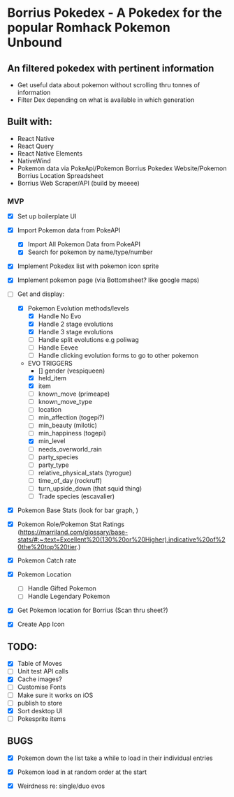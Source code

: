 # Borrius Pokedex - A Pokedex for the popular Romhack Pokemon Unbound

## An filtered pokedex with pertinent information

- Get useful data about pokemon without scrolling thru tonnes of information
- Filter Dex depending on what is available in which generation

## Built with:

- React Native
- React Query
- React Native Elements
- NativeWind
- Pokemon data via PokeApi/Pokemon Borrius Pokedex Website/Pokemon Borrius Location Spreadsheet
- Borrius Web Scraper/API (build by meeee)

### MVP

- [x] Set up boilerplate UI
- [x] Import Pokemon data from PokeAPI

  - [x] Import All Pokemon Data from PokeAPI
  - [x] Search for pokemon by name/type/number

- [x] Implement Pokedex list with pokemon icon sprite
- [x] Implement pokemon page (via Bottomsheet? like google maps)

- [ ] Get and display:

  - [x] Pokemon Evolution methods/levels
    - [x] Handle No Evo
    - [x] Handle 2 stage evolutions
    - [x] Handle 3 stage evolutions
    - [ ] Handle split evolutions e.g poliwag
    - [ ] Handle Eevee
    - [ ] Handle clicking evolution forms to go to other pokemon

  - EVO TRIGGERS
    - [] gender (vespiqueen)
    - [x] held_item
    - [x] item
    - [ ] known_move (primeape)
    - [ ] known_move_type
    - [ ] location
    - [ ] min_affection (togepi?)
    - [ ] min_beauty (milotic)
    - [ ] min_happiness (togepi)
    - [x] min_level
    - [ ] needs_overworld_rain
    - [ ] party_species
    - [ ] party_type
    - [ ] relative_physical_stats (tyrogue)
    - [ ] time_of_day (rockruff)
    - [ ] turn_upside_down (that squid thing)
    - [ ] Trade species (escavalier)

- [x] Pokemon Base Stats (look for bar graph, )
- [x] Pokemon Role/Pokemon Stat Ratings (https://marriland.com/glossary/base-stats/#:~:text=Excellent%20(130%20or%20Higher),indicative%20of%20the%20top%20tier.)
- [x] Pokemon Catch rate
- [x] Pokemon Location
  - [ ] Handle Gifted Pokemon
  - [ ] Handle Legendary Pokemon
- [x] Get Pokemon location for Borrius (Scan thru sheet?)
- [x] Create App Icon

## TODO:

- [x] Table of Moves
- [ ] Unit test API calls
- [x] Cache images?
- [ ] Customise Fonts
- [ ] Make sure it works on iOS
- [ ] publish to store
- [x] Sort desktop UI
- [ ] Pokesprite items

## BUGS

- [x] Pokemon down the list take a while to load in their individual entries
- [x] Pokemon load in at random order at the start
- [x] Weirdness re: single/duo evos

